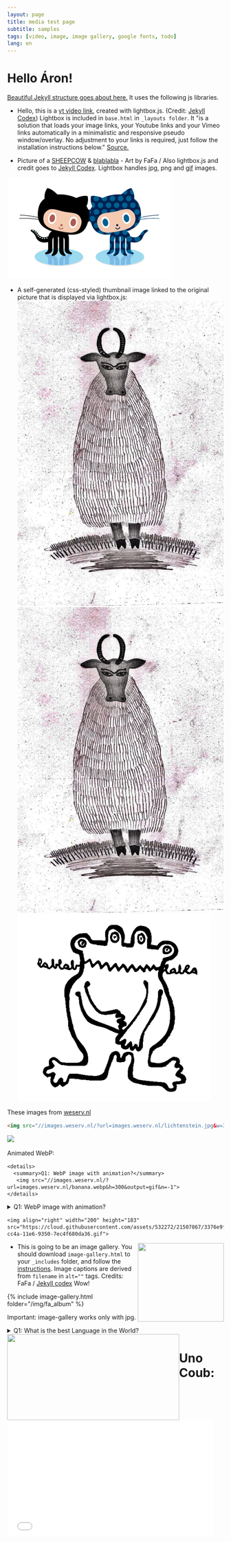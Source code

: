 ```yaml
---
layout: page
title: media test page
subtitle: samples
tags: [video, image, image gallery, google fonts, todo]
lang: en
---
```


# Hello Áron!

[Beautiful Jekyll structure goes about here.](#todo) It uses the following js libraries.


- Hello, this is a [yt video link](https://youtu.be/s0uawtiiNY4), created with lightbox.js. (Credit: [Jekyll Codex](https://jekyllcodex.org/without-plugins/)) Lightbox is included in `base.html` in `_layouts folder`. It "is a solution that loads your image links, your Youtube links and your Vimeo links automatically in a minimalistic and responsive pseudo window/overlay. No adjustment to your links is required, just follow the installation instructions below." [Source.](https://jekyllcodex.org/without-plugin/lightbox/)

- Picture of a [SHEEPCOW](/img/fa_album/image1.jpg "sheep cow alias Busó") & [blablabla](/img/blabla_av_white_bg.png) - Art by FaFa / Also lightbox.js and credit goes to [Jekyll Codex](https://jekyllcodex.org/without-plugins/). Lightbox handles jpg, png and [gif](/img/20-01-09/forkit.gif) images.

![gif with animation](/img/20-01-09/forkit.gif)

- A self-generated (css-styled) thumbnail image linked to the original picture that is displayed via lightbox.js:
[![Click to view large image](/img/fa_album/image1.jpg#thumbnail "sheep cow alias Busó #thumbnail")](/img/fa_album/image1.jpg)
[![SHEEPCOW](/img/fa_album/image1.jpg#thumbnail2 "sheep cow alias Busó #thumbnail2")](/img/fa_album/image1.jpg)
[![blabla](/img/blabla_av_white_bg.png#thumbnail2 "blablabla ...")](/img/blabla_av_white_bg.png)


These images from [weserv.nl](https://images.weserv.nl/docs/#how-it-works)
```html
<img src="//images.weserv.nl/?url=images.weserv.nl/lichtenstein.jpg&w=300&h=300&fit=cover&a=focal-0-20">
```
<img src="//images.weserv.nl/?url=images.weserv.nl/lichtenstein.jpg&w=300&h=300&fit=cover&a=focal-0-20">

Animated WebP:
```
<details> 
  <summary>Q1: WebP image with animation?</summary>
   <img src="//images.weserv.nl/?url=images.weserv.nl/banana.webp&h=300&output=gif&n=-1"> 
</details>
```

<details> 
  <summary>Q1: WebP image with animation?</summary>
   <img src="//images.weserv.nl/?url=images.weserv.nl/banana.webp&h=300&output=gif&n=-1"> 
</details>

	<img align="right" width="200" height="183" src="https://cloud.githubusercontent.com/assets/532272/21507867/3376e9fe-cc4a-11e6-9350-7ec4f680da36.gif">

<img align="right" width="200" height="183" src="https://cloud.githubusercontent.com/assets/532272/21507867/3376e9fe-cc4a-11e6-9350-7ec4f680da36.gif">

- This is going to be an image gallery. You should download `image-gallery.html` to your `_includes` folder, and follow the [instructions](https://jekyllcodex.org/without-plugin/image-gallery/). Image captions are derived from `filename` in `alt=""` tags.  Credits: FaFa / [Jekyll codex](https://jekyllcodex.org/without-plugins/) Wow!

{% include image-gallery.html folder="/img/fa_album" %}

Important: image-gallery works only with jpg.

<details> 
  <summary>Q1: What is the best Language in the World?</summary>
   A1: <i>JavaScript</i> 
</details>


<img align="left" width="400" height="200" src="https://cloud.githubusercontent.com/assets/532272/21507867/3376e9fe-cc4a-11e6-9350-7ec4f680da36.gif">

# Uno Coub:
<iframe src="//coub.com/embed/1ynjm4?muted=false&autostart=false&originalSize=false&startWithHD=false" allowfullscreen frameborder="0" width="480" height="270" allow="autoplay"></iframe>

